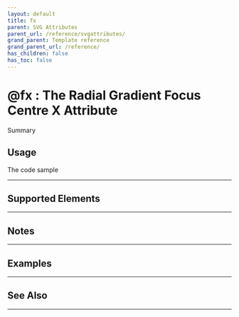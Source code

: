 ```yaml
---
layout: default
title: fx
parent: SVG Attributes
parent_url: /reference/svgattributes/
grand_parent: Template reference
grand_parent_url: /reference/
has_children: false
has_toc: false
---
```


# @fx : The Radial Gradient Focus Centre X Attribute

Summary

## Usage

 The code sample

---

## Supported Elements


---

## Notes


---

## Examples


---


## See Also


---


